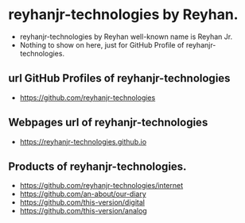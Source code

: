 # reyhanjr-technologies by Reyhan.
- reyhanjr-technologies by Reyhan well-known name is Reyhan Jr.
- Nothing to show on here, just for GitHub Profile of reyhanjr-technologies.


## url GitHub Profiles of reyhanjr-technologies
- https://github.com/reyhanjr-technologies

## Webpages url of reyhanjr-technologies
- https://reyhanjr-technologies.github.io

## Products of reyhanjr-technologies.
- https://github.com/reyhanjr-technologies/internet
- https://github.com/an-about/our-diary
- https://github.com/this-version/digital
- https://github.com/this-version/analog


